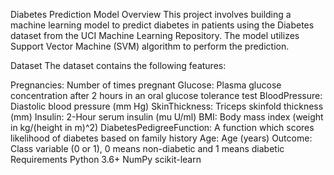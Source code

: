 Diabetes Prediction Model
Overview
This project involves building a machine learning model to predict diabetes in patients using the Diabetes dataset from the UCI Machine Learning Repository. The model utilizes Support Vector Machine (SVM) algorithm to perform the prediction.

Dataset
The dataset contains the following features:

Pregnancies: Number of times pregnant
Glucose: Plasma glucose concentration after 2 hours in an oral glucose tolerance test
BloodPressure: Diastolic blood pressure (mm Hg)
SkinThickness: Triceps skinfold thickness (mm)
Insulin: 2-Hour serum insulin (mu U/ml)
BMI: Body mass index (weight in kg/(height in m)^2)
DiabetesPedigreeFunction: A function which scores likelihood of diabetes based on family history
Age: Age (years)
Outcome: Class variable (0 or 1), 0 means non-diabetic and 1 means diabetic
Requirements
Python 3.6+
NumPy
scikit-learn

